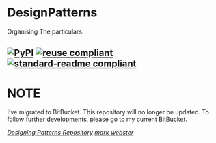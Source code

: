 # DesignPatterns
Organising The particulars.

[![PyPI](https://img.shields.io/pypi/l/fsfe-reuse.svg)](https://www.gnu.org/licenses/gpl-3.0.html)
[![reuse compliant](https://img.shields.io/badge/reuse-compliant-green.svg)](https://git.fsfe.org/reuse/reuse) 
[![standard-readme compliant](https://img.shields.io/badge/readme%20style-standard-brightgreen.svg?style=flat-square)](https://github.com/RichardLitt/standard-readme)
---

# NOTE
  I've migrated to BitBucket. This repository will no longer be updated. To follow further developments, please go to my current BitBucket.
  
  [*Designing Patterns Repository*](https://bitbucket.org/mwebster_/designpatterns)
  [*mark webster*](https://area03.bitbucket.io/)
